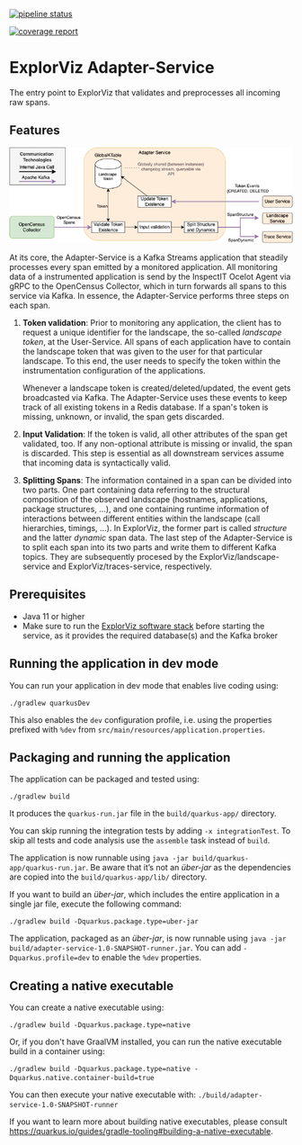 [![pipeline status](https://git.se.informatik.uni-kiel.de/ExplorViz/code/adapter-service/badges/main/pipeline.svg)](https://git.se.informatik.uni-kiel.de/ExplorViz/code/adapter-service/-/commits/main)

[![coverage report](https://git.se.informatik.uni-kiel.de/ExplorViz/code/adapter-service/badges/main/coverage.svg)](https://git.se.informatik.uni-kiel.de/ExplorViz/code/adapter-service/-/commits/main)

# ExplorViz Adapter-Service

The entry point to ExplorViz that validates and preprocesses all incoming raw spans.

## Features

![adapter-service](.docs/adapter-service.png)

At its core, the Adapter-Service is a Kafka Streams application that steadily processes every span emitted by a monitored application.
All monitoring data of a instrumented application is send by the InspectIT Ocelot Agent via gRPC to the OpenCensus Collector, which in turn forwards all spans to this service via Kafka.
In essence, the Adapter-Service performs three steps on each span.

1. **Token validation**:
   Prior to monitoring any application, the client has to request a unique identifier for the landscape, the so-called _landscape token_, at the User-Service.
   All spans of each application have to contain the landscape token that was given to the user for that particular landscape.
   To this end, the user needs to specify the token within the instrumentation configuration of the applications.

    Whenever a landscape token is created/deleted/updated, the event gets broadcasted via Kafka.
    The Adapter-Service uses these events to keep track of all existing tokens in a Redis database.
    If a span's token is missing, unknown, or invalid, the span gets discarded.

2. **Input Validation**:
   If the token is valid, all other attributes of the span get validated, too.
   If any non-optional attribute is missing or invalid, the span is discarded.
   This step is essential as all downstream services assume that incoming data is syntactically valid.
3. **Splitting Spans**:
   The information contained in a span can be divided into two parts.
   One part containing data referring to the structural composition of the observed landscape (hostnames, applications, package structures, ...),
   and one containing runtime information of interactions between different entities within the landscape (call hierarchies, timings, ...).
   In ExplorViz, the former part is called _structure_ and the latter _dynamic_ span data.
   The last step of the Adapter-Service is to split each span into its two parts and write them to different Kafka topics.
   They are subsequently procesed by the ExplorViz/landscape-service and ExplorViz/traces-service, respectively.

## Prerequisites

-   Java 11 or higher
-   Make sure to run the [ExplorViz software stack](https://git.se.informatik.uni-kiel.de/ExplorViz/code/deployment)
    before starting the service, as it provides the required database(s) and the Kafka broker

## Running the application in dev mode

You can run your application in dev mode that enables live coding using:

```shell script
./gradlew quarkusDev
```

This also enables the `dev` configuration profile, i.e. using the properties prefixed with `%dev` from
`src/main/resources/application.properties`.

## Packaging and running the application

The application can be packaged and tested using:

```shell script
./gradlew build
```

It produces the `quarkus-run.jar` file in the `build/quarkus-app/` directory.

You can skip running the integration tests by adding `-x integrationTest`. To skip all tests and code analysis use the `assemble` task
instead of `build`.

The application is now runnable using `java -jar build/quarkus-app/quarkus-run.jar`.
Be aware that it’s not an _über-jar_ as the dependencies are copied into the `build/quarkus-app/lib/` directory.

If you want to build an _über-jar_, which includes the entire application in a single jar file, execute the following command:

```shell script
./gradlew build -Dquarkus.package.type=uber-jar
```

The application, packaged as an _über-jar_, is now runnable using
`java -jar build/adapter-service-1.0-SNAPSHOT-runner.jar`.
You can add `-Dquarkus.profile=dev` to enable the `%dev` properties.

## Creating a native executable

You can create a native executable using:

```shell script
./gradlew build -Dquarkus.package.type=native
```

Or, if you don't have GraalVM installed, you can run the native executable build in a container using:

```shell script
./gradlew build -Dquarkus.package.type=native -Dquarkus.native.container-build=true
```

You can then execute your native executable with: `./build/adapter-service-1.0-SNAPSHOT-runner`

If you want to learn more about building native executables, please consult
https://quarkus.io/guides/gradle-tooling#building-a-native-executable.

